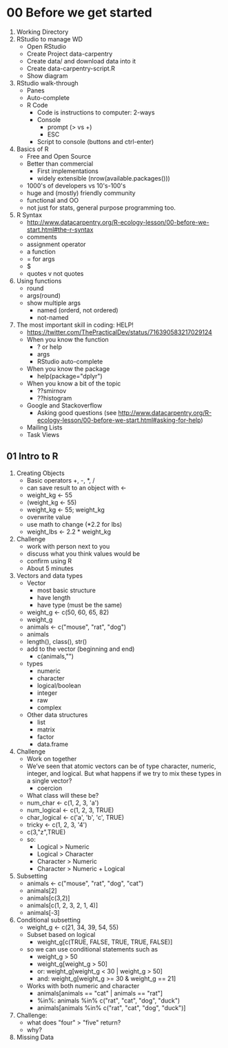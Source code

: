 # 00 Before we get started
1. Working Directory
2. RStudio to manage WD
    - Open RStudio
    - Create Project data-carpentry
    - Create data/ and download data into it
    - Create data-carpentry-script.R
    - Show diagram
3. RStudio walk-through
    - Panes
    - Auto-complete
    - R Code
        - Code is instructions to computer: 2-ways
        - Console
            - prompt (> vs +)
            - ESC
        - Script to console (buttons and ctrl-enter)
4.  Basics of R
    - Free and Open Source
    - Better than commercial
        - First implementations
        - widely extensible (nrow(available.packages()))
    - 1000's of developers vs 10's-100's
    - huge and (mostly) friendly community
    - functional and OO
    - not just for stats, general purpose programming too.
5. R Syntax
    - http://www.datacarpentry.org/R-ecology-lesson/00-before-we-start.html#the-r-syntax
    - comments
    - assignment operator
    - a function
    - = for args
    - $
    - quotes v not quotes
6. Using functions
    - round
    - args(round)
    - show multiple args
        - named (orderd, not ordered)
        - not-named
7. The most important skill in coding: HELP!
    - https://twitter.com/ThePracticalDev/status/716390583217029124
    - When you know the function
        - ? or help
        - args
        - RStudio auto-complete
    - When you know the package
        - help(package="dplyr")
    - When you know a bit of the topic
        - ??smirnov
        - ??histogram
    - Google and Stackoverflow
        - Asking good questions (see http://www.datacarpentry.org/R-ecology-lesson/00-before-we-start.html#asking-for-help)
    - Mailing Lists
    - Task Views
    
## 01 Intro to R
1. Creating Objects
    - Basic operators +, -, *, / 
    - can save result to an object with <- 
    - weight_kg <- 55
    - (weight_kg <- 55)
    - weight_kg <- 55; weight_kg
    - overwrite value
    - use math to change (*2.2 for lbs)
    - weight_lbs <- 2.2 * weight_kg
2. Challenge
    - work with person next to you
    - discuss what you think values would be
    - confirm using R
    - About 5 minutes
3. Vectors and data types
    - Vector
        - most basic structure
        - have length
        - have type (must be the same)
    - weight_g <- c(50, 60, 65, 82)
    - weight_g
    - animals <- c("mouse", "rat", "dog")
    - animals
    - length(), class(), str()
    - add to the vector (beginning and end)
        - c(animals,"")
    - types
        - numeric
        - character
        - logical/boolean
        - integer
        - raw
        - complex
    - Other data structures
        - list
        - matrix
        - factor
        - data.frame
4. Challenge
    - Work on together
    - We’ve seen that atomic vectors can be of type character, numeric, integer, and logical. But what happens if we try to mix these types in a single vector?
        - coercion
    - What class will these be?
    - num_char <- c(1, 2, 3, 'a')
    - num_logical <- c(1, 2, 3, TRUE)
    - char_logical <- c('a', 'b', 'c', TRUE)
    - tricky <- c(1, 2, 3, '4')
    - c(3,"z",TRUE)
    - so: 
      - Logical > Numeric
      - Logical > Character
      - Character > Numeric
      - Character > Numeric + Logical
5. Subsetting
    - animals <- c("mouse", "rat", "dog", "cat")
    - animals[2]
    - animals[c(3,2)]
    - animals[c(1, 2, 3, 2, 1, 4)]
    - animals[-3]
6. Conditional subsetting
    - weight_g <- c(21, 34, 39, 54, 55)
    - Subset based on logical
        - weight_g[c(TRUE, FALSE, TRUE, TRUE, FALSE)]
    - so we can use conditional statements such as
        - weight_g > 50 
        - weight_g[weight_g > 50]
        - or: weight_g[weight_g < 30 | weight_g > 50]
        - and: weight_g[weight_g >= 30 & weight_g == 21]
    - Works with both numeric and character
        - animals[animals == "cat" | animals == "rat"]
        - %in%: animals %in% c("rat", "cat", "dog", "duck")
        - animals[animals %in% c("rat", "cat", "dog", "duck")]
7. Challenge:
    - what does "four" > "five" return?
    - why?
8. Missing Data